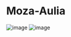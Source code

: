 # Moza-Aulia
![image](https://github.com/user-attachments/assets/c88b884e-56b2-4b6f-bc5a-b0d28b84e8db)
![image](https://github.com/user-attachments/assets/cb7677b1-a2cd-48ea-bc22-5eb7c138072b)
